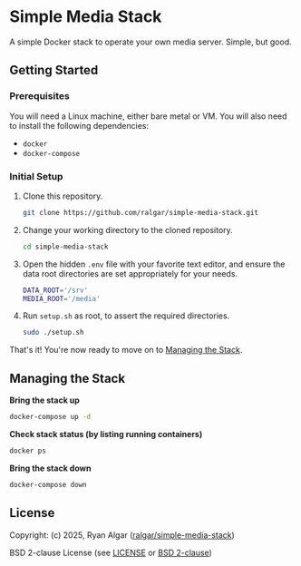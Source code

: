 # Simple Media Stack

A simple Docker stack to operate your own media server. Simple, but good.

## Getting Started

### Prerequisites

You will need a Linux machine, either bare metal or VM. You will also need
 to install the following dependencies:

- `docker`
- `docker-compose`

### Initial Setup

1. Clone this repository.

   ```sh
   git clone https://github.com/ralgar/simple-media-stack.git
   ```

1. Change your working directory to the cloned repository.

   ```sh
   cd simple-media-stack
   ```

1. Open the hidden `.env` file with your favorite text editor, and
   ensure the data root directories are set appropriately for your
   needs.

   ```sh
   DATA_ROOT='/srv'
   MEDIA_ROOT='/media'
   ```

1. Run `setup.sh` as root, to assert the required directories.

   ```sh
   sudo ./setup.sh
   ```

That's it! You're now ready to move on to [Managing the Stack](#managing-the-stack).

## Managing the Stack

**Bring the stack up**

```sh
docker-compose up -d
```

**Check stack status (by listing running containers)**

```sh
docker ps
```

**Bring the stack down**

```sh
docker-compose down
```

## License

Copyright: (c) 2025, Ryan Algar
 ([ralgar/simple-media-stack](https://github.com/ralgar/simple-media-stack))

BSD 2-clause License (see [LICENSE](LICENSE) or
 [BSD 2-clause](https://choosealicense.com/licenses/bsd-2-clause/))
